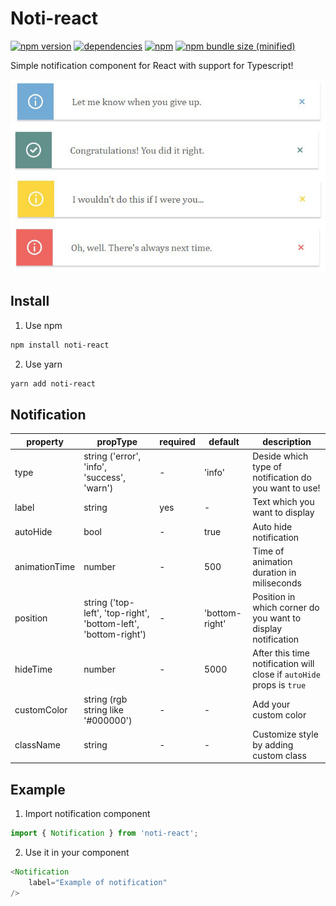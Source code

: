 # Noti-react
[![npm version](https://badge.fury.io/js/noti-react.svg)](https://badge.fury.io/js/noti-react)
[![dependencies](https://david-dm.org/odudek/noti-react.svg)](https://github.com/odudek/noti-react)
[![npm](https://img.shields.io/npm/dt/noti-react.svg)](https://www.npmjs.com/package/noti-react)
[![npm bundle size (minified)](https://img.shields.io/bundlephobia/min/react.svg)](https://github.com/ODudek/noti-react)

Simple notification component for React with support for Typescript!

![demo](./demo.jpg)

## Install

1. Use npm 
```bash
npm install noti-react
```
2. Use yarn
```bash
yarn add noti-react
```

## Notification

|property| propType|required|default|description|
|---|---|---|---|---|
|type|string ('error', 'info', 'success', 'warn')|- |'info'|Deside which type of notification do you want to use!|
|label|string|yes|-|Text which you want to display|
|autoHide|bool|-|true|Auto hide notification|
|animationTime|number|-|500|Time of animation duration in miliseconds|
|position|string ('top-left', 'top-right', 'bottom-left', 'bottom-right')|-|'bottom-right'| Position in which corner do you want to display notification|
|hideTime|number|-|5000|After this time notification will close if `autoHide` props is `true`|
|customColor|string (rgb string like '#000000') |-|-|Add your custom color|
|className|string|-|-|Customize style by adding custom class|

## Example

1. Import notification component
```javascript
import { Notification } from 'noti-react';
```
2. Use it in your component
```javascript
<Notification
    label="Example of notification"
/>
```
